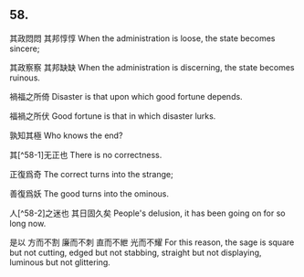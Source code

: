 ## 58.

其政悶悶
其邦惇惇
When the administration is loose,
the state becomes sincere;

其政察察
其邦缺缺
When the administration is discerning,
the state becomes ruinous.

禍福之所倚
Disaster is that upon which good fortune depends.

福禍之所伏
Good fortune is that in which disaster lurks.

孰知其極
Who knows the end?

其[^58-1]无正也
There is no correctness.

正復爲奇
The correct turns into the strange;

善復爲妖
The good turns into the ominous.

人[^58-2]之迷也
其日固久矣
People's delusion,
it has been going on for so long now.

是以
方而不割
廉而不刺
直而不紲
光而不耀
For this reason,
the sage
is square but not cutting,
edged but not stabbing,
straight but not displaying,
luminous but not glittering.
